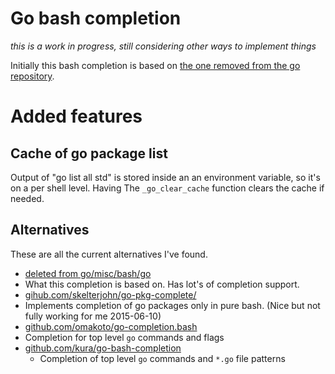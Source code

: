 # Go bash completion

*this is a work in progress, still considering other ways to implement things*

Initially this bash completion is based on [the one removed from the go repository](https://codereview.appspot.com/105470043/patch/40001/50002).

# Added features

## Cache of go package list

Output of "go list all std" is stored inside an an environment variable, so it's on a per shell level. Having 
The `_go_clear_cache` function clears the cache if needed. 

## Alternatives 

These are all the current alternatives I've found.

* [deleted from go/misc/bash/go](https://codereview.appspot.com/105470043/patch/40001/50002)
 * What this completion is based on. Has lot's of completion support.
* [gihub.com/skelterjohn/go-pkg-complete/](https://github.com/skelterjohn/go-pkg-complete/blob/master/go-pkg-complete.bash.inc)
 * Implements completion of go packages only in pure bash. (Nice but not fully working for me 2015-06-10)
* [github.com/omakoto/go-completion.bash](https://github.com/omakoto/go-completion.bash/blob/master/go-completion.bash)
 * Completion for top level `go` commands and flags
* [github.com/kura/go-bash-completion](https://github.com/kura/go-bash-completion/blob/master/etc/bash_completion.d/go)
  * Completion of top level `go` commands and `*.go` file patterns

